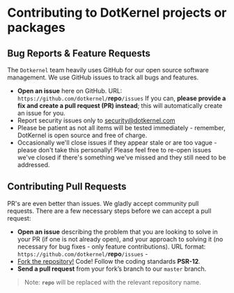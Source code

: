 # Contributing to DotKernel projects or packages

## Bug Reports & Feature Requests
The `Dotkernel` team heavily uses GitHub for our open source software management. 
We use GitHub issues to track all bugs and features.

* **Open an issue**  here on GitHub. URL: `https://github.com/dotkernel/`**repo**`/issues`
If you can, **please provide a fix and create a pull request (PR) instead**; this will automatically create an issue for you.
* Report security issues only to security@dotkernel.com
* Please be patient as not all items will be tested immediately - remember, DotKernel is open source and free of charge. 
* Occasionally we'll close issues if they appear stale or are too vague - please don't take this personally! 
Please feel free to re-open issues we've closed if there's something we've missed and they still need to be addressed.

## Contributing Pull Requests
PR's are even better than issues. 
We gladly accept community pull requests. 
There are a few necessary steps before we can accept a pull request:

* **Open an issue** describing the problem that you are looking to solve in 
your PR (if one is not already open), and your approach to solving it (no necessary for bug fixes - only feature contributions). URL format: `https://github.com/dotkernel/`**repo**`/issues` -
* [Fork the repository!](https://help.github.com/articles/fork-a-repo/) Code! Follow the coding standards **PSR-12**.
* **Send a pull request** from your fork’s branch to our `master` branch.

 > Note: **`repo`** will be replaced with the relevant repository name.
